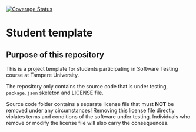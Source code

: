 [![Coverage Status](https://coveralls.io/repos/github/Mandariini/COMP.SE.200_project/badge.svg?branch=master)](https://coveralls.io/github/Mandariini/COMP.SE.200_project?branch=master)

# Student template

## Purpose of this repository

This is a project template for students participating in Software Testing course
at Tampere University.

The repository only contains the source code that is under testing, `package.json` skeleton
and LICENSE file.

Source code folder contains a separate license file that must **NOT** be removed under any circumstances!
Removing this license file directly violates terms and conditions of the software under testing.
Individuals who remove or modify the license file will also carry the consequences.